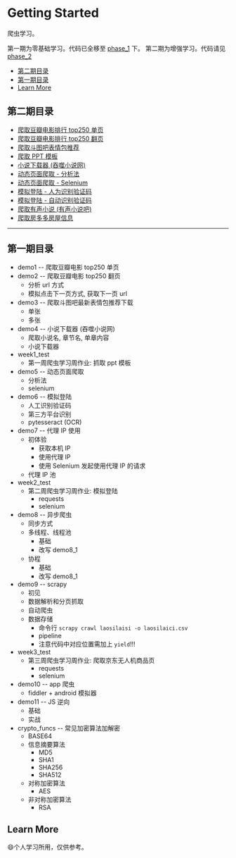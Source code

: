 # Getting Started

爬虫学习。

第一期为零基础学习。代码已全移至 [phase_1](./phase_1) 下。
第二期为增强学习。代码请见 [phase_2](./phase_2)

<!-- @import "[TOC]" {cmd="toc" depthFrom=2 depthTo=6 orderedList=false} -->

<!-- code_chunk_output -->

- [第二期目录](#第二期目录)
- [第一期目录](#第一期目录)
- [Learn More](#learn-more)

<!-- /code_chunk_output -->

## 第二期目录

- [爬取豆瓣电影排行 top250 单页](./phase_2/douban_movie_single.py)
- [爬取豆瓣电影排行 top250 翻页](./phase_2/douban_movie_flip.py)
- [爬取斗图吧表情包推荐](./phase_2/doutuba_emoji.py)
- [爬取 PPT 模板](./phase_2/ppt_template.py)
- [小说下载器 (吞噬小说网)](./phase_2/novel_downloader.py)
- [动态页面爬取 - 分析法](./phase_2/dynamic_ajax_page.py)
- [动态页面爬取 - Selenium](./phase_2/dynamic_ajax_selenium.py)
- [模拟登陆 - 人为识别验证码](./phase_2/simulate_register.py)
- [模拟登陆 - 自动识别验证码](./phase_2/simulate_register_auto.py)
- [爬取有声小说 (有声小说吧)](./phase_2/audio_novel.py)
- [爬取房多多房屋信息](./phase_2/fangduoduo.py)

---

## 第一期目录

- demo1 -- 爬取豆瓣电影 top250 单页
- demo2 -- 爬取豆瓣电影 top250 翻页
  - 分析 url 方式
  - 模拟点击下一页方式, 获取下一页 url
- demo3 -- 爬取斗图吧最新表情包推荐下载
  - 单张
  - 多张
- demo4 -- 小说下载器 (吞噬小说网)
  - 爬取小说名, 章节名, 单章内容
  - 小说下载器
- week1_test
  - 第一周爬虫学习周作业: 抓取 ppt 模板
- demo5 -- 动态页面爬取
  - 分析法
  - selenium
- demo6 -- 模拟登陆
  - 人工识别验证码
  - 第三方平台识别
  - pytesseract (OCR)
- demo7 -- 代理 IP 使用
  - 初体验
    - 获取本机 IP
    - 使用代理 IP
    - 使用 Selenium 发起使用代理 IP 的请求
  - 代理 IP 池
- week2_test
  - 第二周爬虫学习周作业: 模拟登陆
    - requests
    - selenium
- demo8 -- 异步爬虫
  - 同步方式
  - 多线程、线程池
    - 基础
    - 改写 demo8_1
  - 协程
    - 基础
    - 改写 demo8_1
- demo9 -- scrapy
  - 初见
  - 数据解析和分页抓取
  - 自动爬虫
  - 数据存储
    - 命令行 `scrapy crawl laosilaisi -o laosilaici.csv`
    - pipeline
    - 注意代码中对应位置需加上 `yield`!!!
- week3_test
  - 第三周爬虫学习周作业: 爬取京东无人机商品页
    - requests
    - selenium
- demo10 -- app 爬虫
  - fiddler + android 模拟器
- demo11 -- JS 逆向
  - 基础
  - 实战
- crypto_funcs -- 常见加密算法加解密
  - BASE64
  - 信息摘要算法
    - MD5
    - SHA1
    - SHA256
    - SHA512
  - 对称加密算法
    - AES
  - 非对称加密算法
    - RSA

## Learn More

:smile:个人学习所用，仅供参考。
